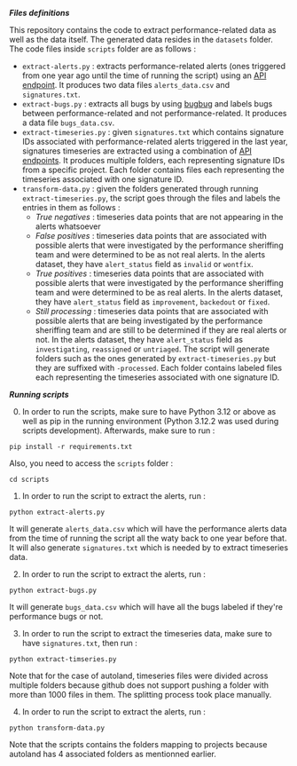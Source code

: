***Files definitions***

This repository contains the code to extract performance-related data as well as the data itself. The generated data resides in the `datasets` folder.
The code files inside `scripts` folder are as follows :
- `extract-alerts.py` : extracts performance-related alerts (ones triggered from one year ago until the time of running the script) using an [API endpoint](https://treeherder.mozilla.org/docs/). It produces two data files `alerts_data.csv` and `signatures.txt`.
- `extract-bugs.py` : extracts all bugs by using [bugbug](https://github.com/mozilla/bugbug) and labels bugs between performance-related and not performance-related. It produces a data file `bugs_data.csv`.
- `extract-timeseries.py` : given `signatures.txt` which contains signature IDs associated with performance-related alerts triggered in the last year, signatures timeseries are extracted using a combination of [API endpoints](https://treeherder.mozilla.org/docs/). It produces multiple folders, each representing signature IDs from a specific project. Each folder contains files each representing the timeseries associated with one signature ID.
- `transform-data.py` : given the folders generated through running `extract-timeseries.py`, the script goes through the files and labels the entries in them as follows : 
  - *True negatives* : timeseries data points that are not appearing in the alerts whatsoever
  - *False positives* : timeseries data points that are associated with possible alerts that were investigated by the performance sheriffing team and were determined to be as not real alerts. In the alerts dataset, they have `alert_status` field as `invalid` or `wontfix`.
  - *True positives* : timeseries data points that are associated with possible alerts that were investigated by the performance sheriffing team and were determined to be as real alerts. In the alerts dataset, they have `alert_status` field as `improvement`, `backedout` or `fixed`.
  - *Still processing* : timeseries data points that are associated with possible alerts that are being investigated by the performance sheriffing team and are still to be determined if they are real alerts or not. In the alerts dataset, they have `alert_status` field as `investigating`, `reassigned` or `untriaged`.
The script will generate folders such as the ones generated by `extract-timeseries.py` but they are suffixed with `-processed`. Each folder contains labeled files each representing the timeseries associated with one signature ID.

***Running scripts***

0. In order to run the scripts, make sure to have Python 3.12 or above as well as pip in the running environment (Python 3.12.2 was used during scripts development). Afterwards, make sure to run : 
```
pip install -r requirements.txt
```
Also, you need to access the `scripts` folder : 
```
cd scripts
```

1. In order to run the script to extract the alerts, run : 
```
python extract-alerts.py
```
It will generate `alerts_data.csv` which will have the performance alerts data from the time of running the script all the waty back to one year before that. It will also generate `signatures.txt` which is needed by to extract timeseries data.

2. In order to run the script to extract the alerts, run : 
```
python extract-bugs.py
```
It will generate `bugs_data.csv` which will have all the bugs labeled if they're performance bugs or not.

3. In order to run the script to extract the timeseries data, make sure to have `signatures.txt`, then run : 
```
python extract-timseries.py
```
Note that for the case of autoland, timeseries files were divided across multiple folders because github does not support pushing a folder with more than 1000 files in them. The splitting process took place manually.

4. In order to run the script to extract the alerts, run : 
```
python transform-data.py
```
Note that the scripts contains the folders mapping to projects because autoland has 4 associated folders as mentionned earlier.